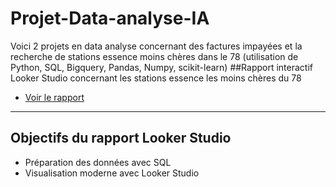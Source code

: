 # Projet-Data-analyse-IA
Voici 2 projets en data analyse concernant des factures impayées et la recherche de stations essence moins chères dans le 78 (utilisation de Python, SQL, Bigquery, Pandas, Numpy, scikit-learn)
##Rapport interactif Looker Studio concernant les stations essence les moins chères du 78
- [Voir le rapport](https://lookerstudio.google.com/reporting/ec3507d6-3e74-477a-8610-dec6b01b06af)
- ---
## Objectifs du rapport Looker Studio
- Préparation des données avec SQL
- Visualisation moderne avec Looker Studio
